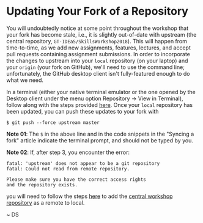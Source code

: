 Updating Your Fork of a Repository
==================================

You will undoubtedly notice at some point throughout the workshop that your
fork has become stale, i.e., it is slightly out-of-date with upstream (the
central repository, `GT-IDEaS/SkillsWorkshop2018`).  This will happen from
time-to-time, as we add new assignments, features, lectures, and accept pull
requests containing assignment submissions.  In order to incorporate the
changes to upstream into your `local` repository (on your laptop) and your
`origin` (your fork on GitHub), we'll need to use the command line;
unfortunately, the GitHub desktop client isn't fully-featured enough to do what
we need.  

In a terminal (either your native terminal emulator or the one opened by the
Desktop client under the menu option Repository -> View in Terminal), follow
along with the steps provided
[here](https://help.github.com/articles/syncing-a-fork/).  Once your `local`
repository has been updated, you can push these updates to your fork with
```
$ git push --force upstream master
```
**Note 01**: The `$` in the above line and in the code snippets in the "Syncing a
fork" article indicate the terminal prompt, and should not be typed by you.

**Note 02**: If, after step 3, you encounter the error:
```
fatal: 'upstream' does not appear to be a git repository
fatal: Could not read from remote repository.

Please make sure you have the correct access rights
and the repository exists.
```
you will need to follow the steps
[here](https://help.github.com/articles/adding-a-remote/) to add the [central
workshop repository](https://github.com/GT-IDEaS/SkillsWorkshop2018) as a
remote to local.  

~ DS

